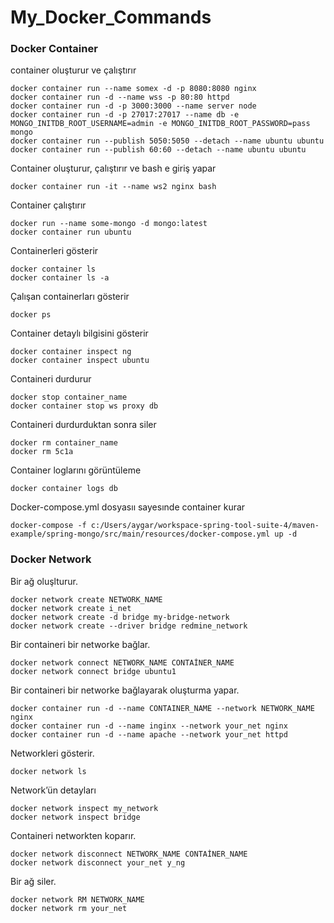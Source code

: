 # My_Docker_Commands

### Docker Container
container oluşturur ve çalıştırır
``` 
docker container run --name somex -d -p 8080:8080 nginx
docker container run -d --name wss -p 80:80 httpd
docker container run -d -p 3000:3000 --name server node
docker container run -d -p 27017:27017 --name db -e MONGO_INITDB_ROOT_USERNAME=admin -e MONGO_INITDB_ROOT_PASSWORD=pass mongo
docker container run --publish 5050:5050 --detach --name ubuntu ubuntu
docker container run --publish 60:60 --detach --name ubuntu ubuntu
``` 
Container oluşturur, çalıştırır ve bash e giriş yapar
``` 
docker container run -it --name ws2 nginx bash
``` 
Container çalıştırır
``` 
docker run --name some-mongo -d mongo:latest
docker container run ubuntu
``` 
Containerleri gösterir
``` 
docker container ls
docker container ls -a
``` 
Çalışan containerları gösterir
```
docker ps
```
Container detaylı bilgisini gösterir
```
docker container inspect ng
docker container inspect ubuntu
```
Containeri durdurur
``` 
docker stop container_name
docker container stop ws proxy db
``` 
Containeri durdurduktan sonra siler
``` 
docker rm container_name
docker rm 5c1a
``` 
Container loglarını görüntüleme
``` 
docker container logs db
``` 
Docker-compose.yml dosyasıı sayesınde container kurar
``` 
docker-compose -f c:/Users/aygar/workspace-spring-tool-suite-4/maven-example/spring-mongo/src/main/resources/docker-compose.yml up -d
``` 
### Docker Network
Bir ağ oluşlturur.
``` 
docker network create NETWORK_NAME
docker network create i_net
docker network create -d bridge my-bridge-network
docker network create --driver bridge redmine_network
``` 
Bir containeri bir networke bağlar.
``` 
docker network connect NETWORK_NAME CONTAİNER_NAME
docker network connect bridge ubuntu1 
``` 
Bir containeri bir networke bağlayarak oluşturma yapar.
``` 
docker container run -d --name CONTAINER_NAME --network NETWORK_NAME nginx
docker container run -d --name inginx --network your_net nginx
docker container run -d --name apache --network your_net httpd
``` 
Networkleri gösterir.
``` 
docker network ls
``` 
Network’ün detayları
``` 
docker network inspect my_network
docker network inspect bridge
```
Containeri networkten koparır.
``` 
docker network disconnect NETWORK_NAME CONTAİNER_NAME
docker network disconnect your_net y_ng 
``` 
Bir ağ siler.
``` 
docker network RM NETWORK_NAME
docker network rm your_net
``` 
